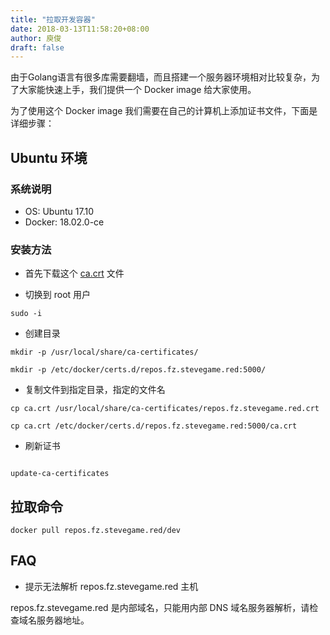 ```yaml
---
title: "拉取开发容器"
date: 2018-03-13T11:58:20+08:00
author: 庾俊
draft: false
---
```


由于Golang语言有很多库需要翻墙，而且搭建一个服务器环境相对比较复杂，为了大家能快速上手，我们提供一个 Docker image 给大家使用。

为了使用这个 Docker image 我们需要在自己的计算机上添加证书文件，下面是详细步骤：


## Ubuntu 环境

### 系统说明

* OS: Ubuntu 17.10
* Docker:  18.02.0-ce

### 安装方法

* 首先下载这个 [ca.crt](/新手指南/files/ca.crt) 文件

* 切换到 root 用户

```shell
sudo -i
```

* 创建目录

```shell
mkdir -p /usr/local/share/ca-certificates/

mkdir -p /etc/docker/certs.d/repos.fz.stevegame.red:5000/

```

* 复制文件到指定目录，指定的文件名

```
cp ca.crt /usr/local/share/ca-certificates/repos.fz.stevegame.red.crt

cp ca.crt /etc/docker/certs.d/repos.fz.stevegame.red:5000/ca.crt
```

* 刷新证书

```shell

update-ca-certificates 

```

## 拉取命令

```shell
docker pull repos.fz.stevegame.red/dev
```

## FAQ

* 提示无法解析 repos.fz.stevegame.red 主机

repos.fz.stevegame.red 是内部域名，只能用内部 DNS 域名服务器解析，请检查域名服务器地址。
